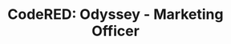 ---
title: 'CodeRED: Odyssey - Marketing Officer'
description: CodeRED Odyssey was a 2022 iteration of CodeRED, CougarCS's yearly hackathon. This was the first iteration after the pandemic. Over the course of 5 months, I helped organize and market the event and make it a success alongside my amazing team.
startDate: 2022-06-05
endDate: 2022-11-30
url: https://www.uhcode.red/
---